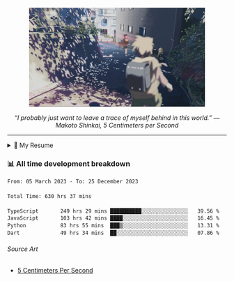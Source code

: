 <p align="center"><img src="asset/header.jpg" width="80%"/></p>
<p align="center"><i>“I probably just want to leave a trace of myself behind in this world.” ― Makoto Shinkai, 5 Centimeters per Second</i></p>

---

<details>
  <summary>📃 My Resume</summary>

### Education

- 📖 **Computer Science**\
📆 10/2021 - present\
📍 **Thang Long University** - Hoang Mai, Hanoi, Vietnam

### Experience

<img align="right" src="https://img.shields.io/badge/Figma-F24E1E?style=flat&logo=figma&logoColor=white"/>
<img align="right" src="https://img.shields.io/badge/node.js-6DA55F?style=flat&logo=node.js&logoColor=white"/>
<img align="right" src="https://img.shields.io/badge/Next.js-black?style=flat&logo=next.js&logoColor=white"/>
<img align="right" src="https://img.shields.io/badge/TypeScript-007ACC?style=flat&logo=typescript&logoColor=white"/>


- 👨‍💻 **Frontend Web Intern**\
📆 07/2023 - present\
📍 **MQ ICT Solutions** - Hoang Mai, Hanoi, Vietnam
</details>

### 📊 All time development breakdown

<!--START_SECTION:waka-->

```txt
From: 05 March 2023 - To: 25 December 2023

Total Time: 630 hrs 37 mins

TypeScript       249 hrs 29 mins ██████████░░░░░░░░░░░░░░░   39.56 %
JavaScript       103 hrs 42 mins ████░░░░░░░░░░░░░░░░░░░░░   16.45 %
Python           83 hrs 55 mins  ███▒░░░░░░░░░░░░░░░░░░░░░   13.31 %
Dart             49 hrs 34 mins  ██░░░░░░░░░░░░░░░░░░░░░░░   07.86 %
```

<!--END_SECTION:waka-->

###### Source Art

-  [5 Centimeters Per Second](https://wallhaven.cc/w/nrowq1)

